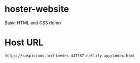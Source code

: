 # hoster-website
Basic HTML and CSS demo


# Host URL
```
https://suspicious-archimedes-447567.netlify.app/index.html
```
